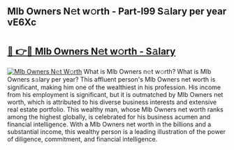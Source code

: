 ## Mlb Owners N𝚎t w𝚘rth - Part-I99 S𝚊lary per year vE6Xc

# <h2><a href="http://gc2mp5o.nevu.top/?p=Mlb+Owners">🔗 👉🔴 Mlb Owners N𝚎t w𝚘rth - S𝚊lary</a></h2>

[![Mlb Owners N𝚎t W𝚘rth](https://i.imgur.com/Oavwk0R.jpeg)](http://gc2mp5o.nevu.top/?p=Mlb+Owners)
What is Mlb Owners n𝚎t w𝚘rth? What is Mlb Owners s𝚊lary per year?
This affluent person's Mlb Owners net worth is significant, making him one of the wealthiest in his profession. His income from his employment is significant, but it is outmatched by Mlb Owners net worth, which is attributed to his diverse business interests and extensive real estate portfolio. This wealthy man, whose Mlb Owners net worth ranks among the highest globally, is celebrated for his business acumen and financial intelligence. With a Mlb Owners net worth in the billions and a substantial income, this wealthy person is a leading illustration of the power of diligence, commitment, and financial intelligence.
